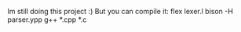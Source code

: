 Im still doing this project :)
But you can compile it:
flex lexer.l
bison -H parser.ypp
g++ *.cpp *.c 